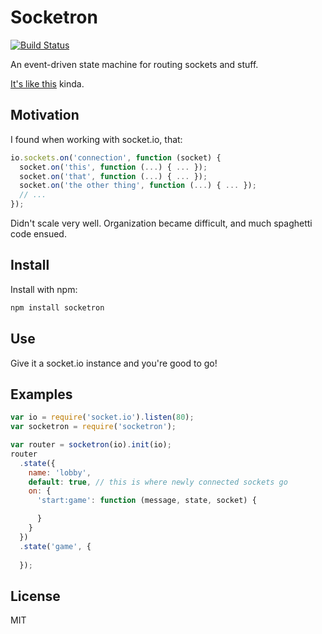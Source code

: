 # Socketron

[![Build Status](https://travis-ci.org/btford/socketron.png)](https://travis-ci.org/btford/socketron)

An event-driven state machine for routing sockets and stuff.

[It's like this](http://en.wikipedia.org/wiki/Event-driven_finite-state_machine) kinda.

## Motivation
I found when working with socket.io, that:

```javascript
io.sockets.on('connection', function (socket) {
  socket.on('this', function (...) { ... });
  socket.on('that', function (...) { ... });
  socket.on('the other thing', function (...) { ... });
  // ...
});
```

Didn't scale very well. Organization became difficult, and much spaghetti code ensued.

## Install
Install with npm:
```bash
npm install socketron
```

## Use
Give it a socket.io instance and you're good to go!

## Examples
```javascript
var io = require('socket.io').listen(80);
var socketron = require('socketron');

var router = socketron(io).init(io);
router
  .state({
    name: 'lobby',
    default: true, // this is where newly connected sockets go
    on: {
      'start:game': function (message, state, socket) {

      }
    }
  })
  .state('game', {
    
  });

```

## License
MIT
